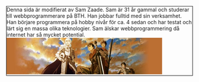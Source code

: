 <div style="border: 1px solid black; margin-bottom: 10px;">
Denna sida är modifierat av Sam Zaade. Sam är 31 år gammal och studerar
till webbprogrammerare på BTH. Han jobbar fulltid med sin verksamhet. Han börjare
programmera på hobby nivår för ca. 4 sedan och har testat och lärt sig en massa
olika teknologier. Sam älskar webbprogrammering då internet har så mycket potential.

<img alt="Berserk" style="text-align: center;" src=../../htdocs/img/berserk-banner-1.jpg>
</div>
